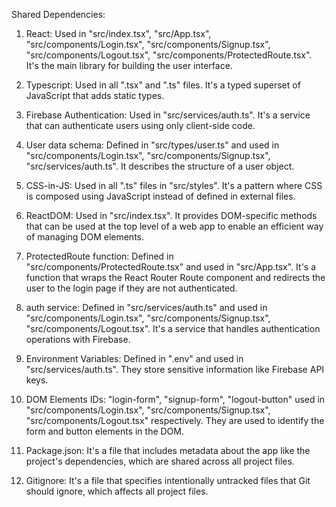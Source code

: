 Shared Dependencies:

1. React: Used in "src/index.tsx", "src/App.tsx", "src/components/Login.tsx", "src/components/Signup.tsx", "src/components/Logout.tsx", "src/components/ProtectedRoute.tsx". It's the main library for building the user interface.

2. Typescript: Used in all ".tsx" and ".ts" files. It's a typed superset of JavaScript that adds static types.

3. Firebase Authentication: Used in "src/services/auth.ts". It's a service that can authenticate users using only client-side code.

4. User data schema: Defined in "src/types/user.ts" and used in "src/components/Login.tsx", "src/components/Signup.tsx", "src/services/auth.ts". It describes the structure of a user object.

5. CSS-in-JS: Used in all ".ts" files in "src/styles". It's a pattern where CSS is composed using JavaScript instead of defined in external files.

6. ReactDOM: Used in "src/index.tsx". It provides DOM-specific methods that can be used at the top level of a web app to enable an efficient way of managing DOM elements.

7. ProtectedRoute function: Defined in "src/components/ProtectedRoute.tsx" and used in "src/App.tsx". It's a function that wraps the React Router Route component and redirects the user to the login page if they are not authenticated.

8. auth service: Defined in "src/services/auth.ts" and used in "src/components/Login.tsx", "src/components/Signup.tsx", "src/components/Logout.tsx". It's a service that handles authentication operations with Firebase.

9. Environment Variables: Defined in ".env" and used in "src/services/auth.ts". They store sensitive information like Firebase API keys.

10. DOM Elements IDs: "login-form", "signup-form", "logout-button" used in "src/components/Login.tsx", "src/components/Signup.tsx", "src/components/Logout.tsx" respectively. They are used to identify the form and button elements in the DOM.

11. Package.json: It's a file that includes metadata about the app like the project's dependencies, which are shared across all project files.

12. Gitignore: It's a file that specifies intentionally untracked files that Git should ignore, which affects all project files.